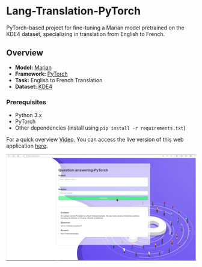 # Lang-Translation-PyTorch

PyTorch-based project for fine-tuning a Marian model pretrained on the KDE4 dataset, specializing in translation from English to French.

## Overview

- **Model:** [Marian](https://huggingface.co/transformers/model_doc/marian.html)
- **Framework:** [PyTorch](https://pytorch.org/)
- **Task:** English to French Translation
- **Dataset:** [KDE4](https://huggingface.co/datasets/kde4)

### Prerequisites

- Python 3.x
- PyTorch
- Other dependencies (install using `pip install -r requirements.txt`)

For a quick overview [Video](https://drive.google.com/file/d/1xaW__7UkCUJy-TV6gf1gPjry5EeHmWeK/view?usp=sharing). You can access the live version of this web application [here](https://thamindubluechiptechasia-huggingface-nlp-projectt.hf.space). 

![Image Alt Text](https://github.com/ThaminduSulakshana/Question-answering-PyTorch/blob/main/Screenshot%20(465).png)
